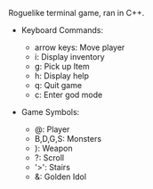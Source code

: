 Roguelike terminal game, ran in C++.

- Keyboard Commands:

  - arrow keys: Move player
  - i: Display inventory
  - g: Pick up Item
  - h: Display help
  - q: Quit game
  - c: Enter god mode
  
- Game Symbols:

  - @: Player
  - B,D,G,S: Monsters
  - ): Weapon
  - ?: Scroll
  - '>': Stairs
  - &: Golden Idol
